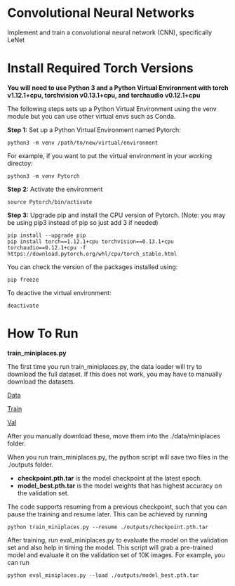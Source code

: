 # Convolutional Neural Networks
 Implement and train a convolutional neural network (CNN), specifically LeNet

# Install Required Torch Versions
**You will need to use Python 3 and a Python Virtual Environment with torch v1.12.1+cpu, torchvision v0.13.1+cpu, and torchaudio v0.12.1+cpu**

The following steps sets up a Python Virtual Environment using the venv module but you can use other virtual envs such as Conda.

**Step 1:** Set up a Python Virtual Environment named Pytorch:
```
python3 -m venv /path/to/new/virtual/environment
```
For example, if you want to put the virtual environment in your working directoy:
```
python3 -m venv Pytorch
```

**Step 2:** Activate the environment
```
source Pytorch/bin/activate
```

**Step 3:** Upgrade pip and install the CPU version of Pytorch. 
(Note: you may be using pip3 instead of pip so just add 3 if needed)
```
pip install --upgrade pip
pip install torch==1.12.1+cpu torchvision==0.13.1+cpu torchaudio==0.12.1+cpu -f https://download.pytorch.org/whl/cpu/torch_stable.html
```


You can check the version of the packages installed using:
```
pip freeze
```
To deactive the virtual environment:
```
deactivate
```

# How To Run
**train_miniplaces.py**

The first time you run train_miniplaces.py, the data loader will try to download the full dataset. If this does not work, you may have to manually download the datasets. 

[Data](http://miniplaces.csail.mit.edu/data/data.tar.gz)

[Train](http://raw.githubusercontent.com/CSAILVision/miniplaces/master/data/train.txt)

[Val](http://raw.githubusercontent.com/CSAILVision/miniplaces/master/data/val.txt)

After you manually download these, move them into the ./data/miniplaces folder.

When you run train_miniplaces.py, the python script will save two files in the ./outputs folder.
- **checkpoint.pth.tar** is the model checkpoint at the latest epoch.
- **model_best.pth.tar** is the model weights that has highest accuracy on the validation set.

The code supports resuming from a previous checkpoint, such that you can pause the training and resume later.
This can be achieved by running
```
python train_miniplaces.py --resume ./outputs/checkpoint.pth.tar
```
After training, run eval_miniplaces.py to evaluate the model on the validation set and also help in timing the model. This script will grab a pre-trained model and evaluate it on the validation set of 10K images. For example, you can run
```
python eval_miniplaces.py --load ./outputs/model_best.pth.tar
```